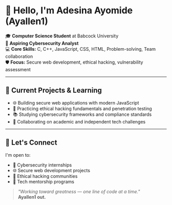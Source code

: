 # 👋 Hello, I'm Adesina Ayomide (Ayallen1)

🎓 **Computer Science Student** at Babcock University  
🔐 **Aspiring Cybersecurity Analyst**  
💻 **Core Skills:** C, C++, JavaScript, CSS, HTML, Problem-solving, Team collaboration  
🛡️ **Focus:** Secure web development, ethical hacking, vulnerability assessment

---

## 🚧 Current Projects & Learning

- 🌐 Building secure web applications with modern JavaScript  
- 🔐 Practicing ethical hacking fundamentals and penetration testing  
- 📚 Studying cybersecurity frameworks and compliance standards  
- 🤝 Collaborating on academic and independent tech challenges

---

## 🤝 Let's Connect

I'm open to:
- 💼 Cybersecurity internships  
- 🌐 Secure web development projects  
- 🧠 Ethical hacking communities  
- 👥 Tech mentorship programs

> *"Working toward greatness — one line of code at a time."*  
> **Ayallen1 out.**

